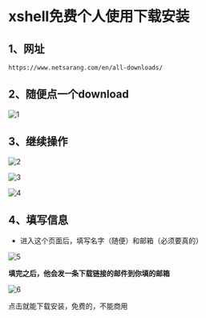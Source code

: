 # xshell免费个人使用下载安装

## 1、网址

```
https://www.netsarang.com/en/all-downloads/
```

## 2、随便点一个download

![1](https://gitee.com/ihunzi/images/raw/master/blog/20210714183440.png)

##  3、继续操作

![2](https://gitee.com/ihunzi/images/raw/master/blog/20210714183445.png)

![3](https://gitee.com/ihunzi/images/raw/master/blog/20210714183449.png)

![4](https://gitee.com/ihunzi/images/raw/master/blog/20210714183452.png)

## 4、填写信息

- 进入这个页面后，填写名字（随便）和邮箱（必须要真的）

![5](https://gitee.com/ihunzi/images/raw/master/blog/20210714183456.png)

**填完之后，他会发一条下载链接的邮件到你填的邮箱**

![6](https://gitee.com/ihunzi/images/raw/master/blog/20210714183459.png)

点击就能下载安装，免费的，不能商用

